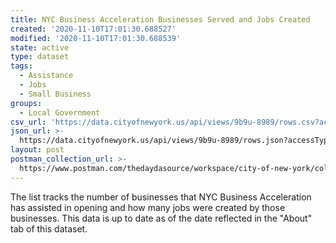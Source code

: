 ```yaml
---
title: NYC Business Acceleration Businesses Served and Jobs Created
created: '2020-11-10T17:01:30.688527'
modified: '2020-11-10T17:01:30.688539'
state: active
type: dataset
tags:
  - Assistance
  - Jobs
  - Small Business
groups:
  - Local Government
csv_url: 'https://data.cityofnewyork.us/api/views/9b9u-8989/rows.csv?accessType=DOWNLOAD'
json_url: >-
  https://data.cityofnewyork.us/api/views/9b9u-8989/rows.json?accessType=DOWNLOAD
layout: post
postman_collection_url: >-
  https://www.postman.com/thedaydasource/workspace/city-of-new-york/collection/15909983-d056f75f-af8a-4b5e-89fd-792d7eff375c
---
```

The list tracks the number of businesses that NYC Business Acceleration has assisted in opening and how many jobs were created by those businesses. This data is up to date as of the date reflected in the "About" tab of this dataset.
